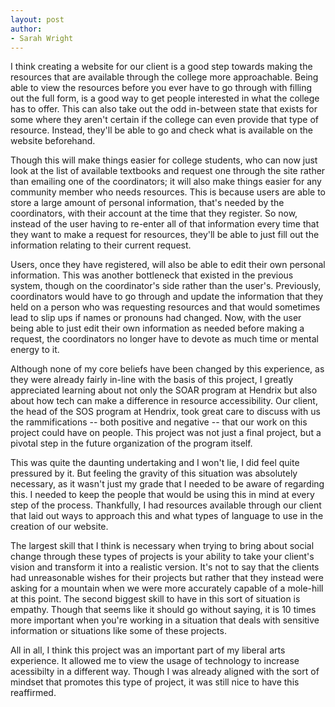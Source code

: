 ```yaml
---
layout: post
author:
- Sarah Wright
---
```


I think creating a website for our client is a good step towards making the resources that are available through the college more approachable. Being able to view the resources before you ever have to go through with filling out the full form, is a good way to get people interested in what the college has to offer. This can also take out the odd in-between state that exists for some where they aren't certain if the college can even provide that type of resource. Instead, they'll be able to go and check what is available on the website beforehand. 

Though this will make things easier for college students, who can now just look at the list of available textbooks and request one through the site rather than emailing one of the coordinators; it will also make things easier for any community member who needs resources. This is because users are able to store a large amount of personal information, that's needed by the coordinators, with their account at the time that they register. So now, instead of the user having to re-enter all of that information every time that they want to make a request for resources, they'll be able to just fill out the information relating to their current request. 

Users, once they have registered, will also be able to edit their own personal information. This was another bottleneck that existed in the previous system, though on the coordinator's side rather than the user's. Previously, coordinators would have to go through and update the information that they held on a person who was requesting resources and that would sometimes lead to slip ups if names or pronouns had changed. Now, with the user being able to just edit their own information as needed before making a request, the coordinators no longer have to devote as much time or mental energy to it. 

Although none of my core beliefs have been changed by this experience, as they were already fairly in-line with the basis of this project, I greatly appreciated learning about not only the SOAR program at Hendrix but also about how tech can make a difference in resource accessibility. Our client, the head of the SOS program at Hendrix, took great care to discuss with us the rammifications -- both positive and negative -- that our work on this project could have on people. This project was not just a final project, but a pivotal step in the future organization of the program itself. 

This was quite the daunting undertaking and I won't lie, I did feel quite pressured by it. But feeling the gravity of this situation was absolutely necessary, as it wasn't just my grade that I needed to be aware of regarding this. I needed to keep the people that would be using this in mind at every step of the process. Thankfully, I had resources available through our client that laid out ways to approach this and what types of language to use in the creation of our website.  

The largest skill that I think is necessary when trying to bring about social change through these types of projects is your ability to take your client's vision and transform it into a realistic version. It's not to say that the clients had unreasonable wishes for their projects but rather that they instead were asking for a mountain when we were more accurately capable of a mole-hill at this point. The second biggest skill to have in this sort of situation is empathy. Though that seems like it should go without saying, it is 10 times more important when you're working in a situation that deals with sensitive information or situations like some of these projects.

All in all, I think this project was an important part of my liberal arts experience. It allowed me to view the usage of technology to increase acessibilty in a different way. Though I was already aligned with the sort of mindset that promotes this type of project, it was still nice to have this reaffirmed. 

